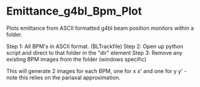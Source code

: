 # Emittance_g4bl_Bpm_Plot
Plots emittance from ASCII formatted g4bl beam position monitors within a folder.

Step 1: All BPM's in ASCII format. (BLTrackfile)
Step 2: Open up python script and direct to that folder in the "dir" element
Step 3: Remove any existing BPM images from the folder (windows specific)

This will generate 2 images for each BPM, one for x x' and one for y y' - note this relies on the pariaxal approximation.


